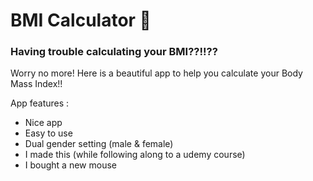 # BMI Calculator 💪

### Having trouble calculating your BMI??!!??

Worry no more! Here is a beautiful app to help you calculate your Body Mass Index!!

App features :

- Nice app
- Easy to use
- Dual gender setting (male & female)
- I made this (while following along to a udemy course)
- I bought a new mouse